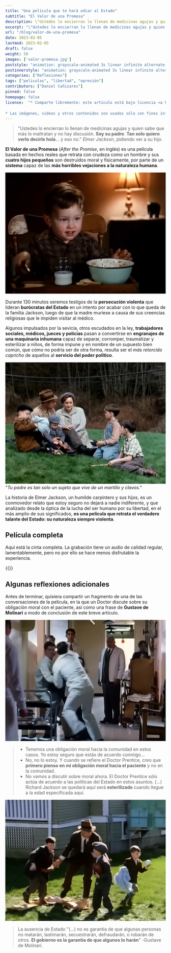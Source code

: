 ```yaml
---
title: "Una película que te hará odiar al Estado"
subtitle: "El Valor de una Promesa"
description: \"Ustedes lo encierran lo llenan de medicinas agujas y quien sabe que más lo maltratan y no hay discusión. Soy su padre. Tan solo quiero verlo decirle hola... y eso no.\" Elmer Jackson, pidiendo ver a su hijo.
excerpt: "\"Ustedes lo encierran lo llenan de medicinas agujas y quien sabe que más lo maltratan y no hay discusión. **Soy su padre**. **Tan solo quiero verlo decirle hola**... y eso no.\" *Elmer Jackson*, pidiendo ver a su hijo."
url: "/blog/valor-de-una-promesa"
date: 2023-02-05
lastmod: 2023-02-05
draft: false
weight: 50
images: ['valor-promesa.jpg']
poststyle: "animation: grayscale-animated 3s linear infinite alternate; "
postinnerstyle: "animation: grayscale-animated 3s linear infinite alternate; "
categories: ["Reflexiones"]
tags: ["peliculas", "libertad", "opresión"]
contributors: ["Daniel Cañizares"]
pinned: false
homepage: false
license:  "* Comparte libremente: este artículo está bajo licencia <a href=\"http://creativecommons.org/licenses/by/4.0/\" target=\"_blank\">CCBY</a>.

* Las imágenes, videos y otros contenidos son usados sólo con fines informativos/educativos y son propiedad de sus respectivos dueños."
---
```


> "Ustedes lo encierran lo llenan de medicinas agujas y quien sabe que más lo maltratan y no hay discusión. **Soy su padre**. **Tan solo quiero verlo decirle hola**... y eso no." *Elmer Jackson*, pidiendo ver a su hijo.

**El Valor de una Promesa** (*After the Promise*, en inglés) es una película basada en hechos reales que retrata con crudeza como un hombre y sus **cuatro hijos pequeños** son destruídos moral y físicamente, por parte de un **sistema** capaz de las **más horribles vejaciones a la naturaleza humana**.

![](nino.jpg)

Durante 130 minutos seremos testigos de la **persecución violenta** que lideran **burócratas del Estado** en un intento por acabar con lo que queda de la familia Jackson, luego de que la madre muriese a causa de sus creencias religiosas que le impiden visitar al médico.

Algunos impulsados por la sevicia, otros escudados en la ley, **trabajadores sociales, médicos, jueces y polícias** pasan a convertirse en **engranajes de una maquinaria inhumana** capaz de separar, corromper, traumatizar y esterilizar a niños, de forma impune y en nombre de un supuesto bien común, que cómo no podría ser de otra forma, resulta ser el *más retorcido capricho* de aquellos al **servicio del poder político**.

![](familia.jpg) *"Tu padre es tan solo un sujeto que vive de un martillo y clavos."*

La historia de Elmer Jackson, un humilde carpintero y sus hijos, es un conmovedor relato que estoy seguro no dejará a nadie indiferente, y que analizado desde la óptica de la lucha del ser humano por su libertad, en el más amplio de sus significados, **es una película que retrata el verdadero talante del Estado: su naturaleza siempre violenta**.

## Película completa

Aquí está la cinta completa. La grabación tiene un audio de calidad regular, lamentablemente, pero no por ello se hace menos disfrutable la experiencia.

{{<youtube izI1AkU8xXI >}}

## Algunas reflexiones adicionales

Antes de terminar, quisiera compartir un fragmento de una de las conversaciones de la película, en la que un Doctor discute sobre su obligación moral con el paciente, así como una frase de **Gustave de Molinari** a modo de conclusión de este breve artículo.

![](medicos.jpg)

> - Tenemos una obligación moral hacia la comunidad en estos casos. Yo estoy seguro que estás de acuerdo conmigo...
> - No, no lo estoy. Y cuando se refiere el Doctor Prentice, creo que **primero pienso en mi obligación moral hacia el paciente** y no en la comunidad.
> - No vamos a discutir sobre moral ahora. El Doctor Prentice sólo actúa de acuerdo a las políticas del Estado en estos asuntos. (...)  Richard Jackson se quedará aquí será **esterilizado** cuando llegue a la edad especificada aquí.

![](escapando.jpg)

> La ausencia de Estado "(...) no es garantia de que algunas personas no matarán, lastimarán, secuestrarán, defraudarán, o robarán de otros. **El gobierno es la garantía de que algunos lo harán**" -Gustave de Molinari.




